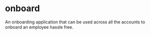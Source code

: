 # onboard

An onboarding application that can be used across all the accounts to onboard an employee hassle free.